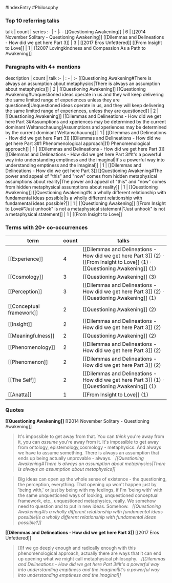 #IndexEntry #Philosophy

### Top 10 referring talks
talk | count | series
:- | - |: -
[[Questioning Awakening]] | 6 | [[2014 November Solitary - Questioning Awakening]]
[[Dilemmas and Delineations - How did we get here Part 3]] | 3 | [[2017 Eros Unfettered]]
[[From Insight to Love]] | 1 | [[2007 Lovingkindness and Compassion As a Path to Awakening]]

### Paragraphs with 4+ mentions
description | count | talk
:- | : - | :-
[[Questioning Awakening#There is always an assumption about metaphysics\|There is always an assumption about metaphysics]] | 2 | [[Questioning Awakening]]
[[Questioning Awakening#Unquestioned ideas operate in us and they will keep delivering the same limited range of experiences unless they are questioned\|Unquestioned ideas operate in us, and they will keep delivering the same limited range of experiences, unless they are questioned]] | 2 | [[Questioning Awakening]]
[[Dilemmas and Delineations - How did we get here Part 3#Assumptions and xperiences may be determined by the current dominant Weltanschauung\|Assumptions and xperiences may be determined by the current dominant Weltanschauung]] | 1 | [[Dilemmas and Delineations - How did we get here Part 3]]
[[Dilemmas and Delineations - How did we get here Part 3#1 Phenomenological approach\|(1) Phenomenological approach]] | 1 | [[Dilemmas and Delineations - How did we get here Part 3]]
[[Dilemmas and Delineations - How did we get here Part 3#It's a powerful way into understanding emptiness and the imaginal\|It's a powerful way into understanding emptiness and the imaginal]] | 1 | [[Dilemmas and Delineations - How did we get here Part 3]]
[[Questioning Awakening#The power and appeal of "this" and "now" comes from hidden metaphysical assumptions about reality\|The power and appeal of "this" and "now" comes from hidden metaphysical assumptions about reality]] | 1 | [[Questioning Awakening]]
[[Questioning Awakening#Is a wholly different relationship with fundamental ideas possible\|Is a wholly different relationship with fundamental ideas possible?]] | 1 | [[Questioning Awakening]]
[[From Insight to Love#"Just unhook" is not a metaphysical statement\|"Just unhook" is not a metaphysical statement]] | 1 | [[From Insight to Love]]

### Terms with 20+ co-occurrences
term | count | talks
-|-|-
[[Experience]] | 4 | <span class="counts">[[Dilemmas and Delineations - How did we get here Part 3]] (2) · [[From Insight to Love]] (1) · [[Questioning Awakening]] (1)</span> 
[[Cosmology]] | 3 | <span class="counts">[[Questioning Awakening]] (3)</span> 
[[Perception]] | 3 | <span class="counts">[[Dilemmas and Delineations - How did we get here Part 3]] (2) · [[Questioning Awakening]] (1)</span> 
[[Conceptual framework]] | 2 | <span class="counts">[[Questioning Awakening]] (2)</span> 
[[Insight]] | 2 | <span class="counts">[[Dilemmas and Delineations - How did we get here Part 3]] (2)</span> 
[[Meaningfulness]] | 2 | <span class="counts">[[Questioning Awakening]] (2)</span> 
[[Phenomenology]] | 2 | <span class="counts">[[Dilemmas and Delineations - How did we get here Part 3]] (2)</span> 
[[Phenomenon]] | 2 | <span class="counts">[[Dilemmas and Delineations - How did we get here Part 3]] (2)</span> 
[[The Self]] | 2 | <span class="counts">[[Dilemmas and Delineations - How did we get here Part 3]] (1) · [[Questioning Awakening]] (1)</span> 
[[Anatta]] | 1 | <span class="counts">[[From Insight to Love]] (1)</span> 

### Quotes
**[[Questioning Awakening]]**
<span class="counts">[[2014 November Solitary - Questioning Awakening]]</span>
> It's impossible to get away from that. You can _think_ you're away from it, you can _assume_ you're away from it. It's impossible to get away from ontology, epistemology,cosmology - metaphysics. And always we have to assume something. There is always an assumption that ends up being actually unprovable - always. &nbsp;&nbsp;<span class="counts">_[[Questioning Awakening#There is always an assumption about metaphysics|There is always an assumption about metaphysics]]_</span>

> Big ideas can open up the whole sense of existence - the questioning, the perception, everything. That opening up won't happen just by 'being with,' or just by being with my feelings, if I'm 'being with' with the same unquestioned ways of looking, unquestioned conceptual framework, etc., unquestioned metaphysics, really. We somehow need to question and to put in new ideas. Somehow. &nbsp;&nbsp;<span class="counts">_[[Questioning Awakening#Is a wholly different relationship with fundamental ideas possible|Is a wholly different relationship with fundamental ideas possible?]]_</span>

**[[Dilemmas and Delineations - How did we get here Part 3]]**
<span class="counts">[[2017 Eros Unfettered]]</span>
> [I]f we go deeply enough and radically enough with this phenomenological approach, actually there are ways that it can end up opening what we might call metaphysical philosophy. &nbsp;&nbsp;<span class="counts">_[[Dilemmas and Delineations - How did we get here Part 3#It's a powerful way into understanding emptiness and the imaginal|It's a powerful way into understanding emptiness and the imaginal]]_</span>


